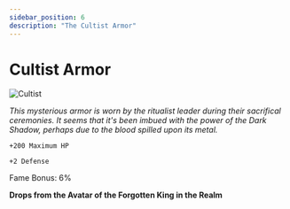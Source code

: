 ```yaml
---
sidebar_position: 6
description: "The Cultist Armor"
---
```


# Cultist Armor

![Cultist](https://cdn.discordapp.com/attachments/1187552567295758487/1187845702051713054/Cultist_Armor.png?ex=65985e84&is=6585e984&hm=665268002c7780f7eadf6619e672f13bb5dd539dbe8fc1139e89c7651f77f17b&)

<i>This mysterious armor is worn by the ritualist leader during their sacrifical ceremonies. It seems that it's been imbued with the power of the Dark Shadow, perhaps due to the blood spilled upon its metal.</i>

    +200 Maximum HP

    +2 Defense
    
Fame Bonus: 6%

**Drops from the Avatar of the Forgotten King in the Realm**
